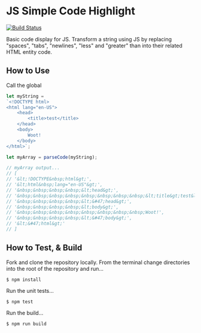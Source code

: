 # JS Simple Code Highlight

[![Build Status](https://travis-ci.org/cdcabrera/js-simplecodehighlight.svg?branch=master)](https://travis-ci.org/cdcabrera/js-simplecodehighlight)

Basic code display for JS. Transform a string using JS by replacing "spaces", "tabs", "newlines", "less" and "greater" than into their related HTML entity code.

## How to Use

Call the global

```javascript
let myString = 
`<!DOCTYPE html>
<html lang="en-US">
    <head>
        <title>test</title>
    </head>
    <body>
        Woot!
    </body>
</html>`;

let myArray = parseCode(myString);

// myArray output...
// [
// '&lt;!DOCTYPE&nbsp;html&gt;', 
// '&lt;html&nbsp;lang="en-US"&gt;', 
// '&nbsp;&nbsp;&nbsp;&nbsp;&lt;head&gt;', 
// '&nbsp;&nbsp;&nbsp;&nbsp;&nbsp;&nbsp;&nbsp;&nbsp;&lt;title&gt;test&lt;&#47;title&gt;', 
// '&nbsp;&nbsp;&nbsp;&nbsp;&lt;&#47;head&gt;', 
// '&nbsp;&nbsp;&nbsp;&nbsp;&lt;body&gt;', 
// '&nbsp;&nbsp;&nbsp;&nbsp;&nbsp;&nbsp;&nbsp;&nbsp;Woot!', 
// '&nbsp;&nbsp;&nbsp;&nbsp;&lt;&#47;body&gt;', 
// '&lt;&#47;html&gt;'
// ]

```


## How to Test, &amp; Build

Fork and clone the repository locally. From the terminal change directories into the root of the repository and run...

```
$ npm install
```

Run the unit tests...

```
$ npm test
```

Run the build...

```
$ npm run build
```